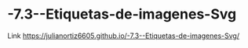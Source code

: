 # -7.3--Etiquetas-de-imagenes-Svg

Link https://julianortiz6605.github.io/-7.3--Etiquetas-de-imagenes-Svg/
